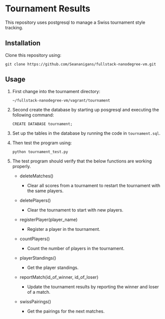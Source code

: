 # Tournament Results
This repository uses postgresql to manage a Swiss tournament style tracking.

## Installation

Clone this repository using:

`git clone https://github.com/Seananigans/fullstack-nanodegree-vm.git`


## Usage

1. First change into the tournament directory:

	`~/fullstack-nanodegree-vm/vagrant/tournament`

2. Second create the database by starting up posgresql and executing the following command:

	`CREATE DATABASE tournament;`

3. Set up the tables in the database by running the code in `tournament.sql`.


4. Then test the program using:

	`python tournament_test.py`

5. The test program should verify that the below functions are working properly.

	* deleteMatches()
		- Clear all scores from a tournament to restart the tournament with the same players.

	* deletePlayers()
		- Clear the tournament to start with new players.

	* registerPlayer(player_name)
		- Register a player in the tournament.

	* countPlayers()
		- Count the number of players in the tournament.

	* playerStandings()
		- Get the player standings.

	* reportMatch(id_of_winner, id_of_loser)
		- Update the tournament results by reporting the winner and loser of a match.

	* swissPairings()
		- Get the pairings for the next matches.